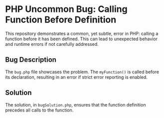 # PHP Uncommon Bug: Calling Function Before Definition

This repository demonstrates a common, yet subtle, error in PHP: calling a function before it has been defined.  This can lead to unexpected behavior and runtime errors if not carefully addressed.

## Bug Description
The `bug.php` file showcases the problem.  The `myFunction()` is called before its declaration, resulting in an error if strict error reporting is enabled. 

## Solution
The solution, in `bugSolution.php`, ensures that the function definition precedes all calls to the function.